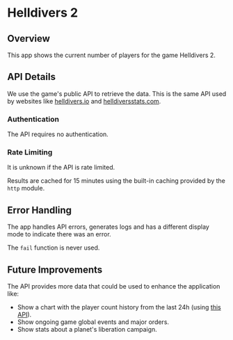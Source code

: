 # Helldivers 2

## Overview

This app shows the current number of players for the game Helldivers 2.

## API Details

We use the game's public API to retrieve the data. This is the same API used by websites like [helldivers.io](https://helldivers.io/) and [helldiversstats.com](https://www.helldiversstats.com/).

### Authentication

The API requires no authentication.

### Rate Limiting

It is unknown if the API is rate limited.

Results are cached for 15 minutes using the built-in caching provided by the `http` module.

## Error Handling

The app handles API errors, generates logs and has a different display mode to indicate there was an error.

The `fail` function is never used.

## Future Improvements

The API provides more data that could be used to enhance the application like:

- Show a chart with the player count history from the last 24h (using [this API](https://www.helldiversstats.com/api.php)).
- Show ongoing game global events and major orders.
- Show stats about a planet's liberation campaign.
